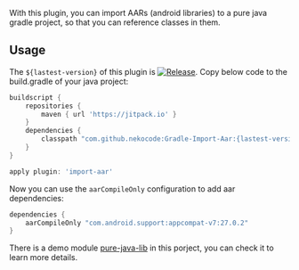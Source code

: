 With this plugin, you can import AARs (android libraries) to a pure java gradle project, so that you can reference classes in them.

## Usage

The `${lastest-version}` of this plugin is [![Release](https://jitpack.io/v/nekocode/Gradle-Import-Aar.svg)](https://jitpack.io/#nekocode/Gradle-Import-Aar). Copy below code to the build.gradle of your java project:

```gradle
buildscript {
    repositories {
        maven { url 'https://jitpack.io' }
    }
    dependencies {
        classpath "com.github.nekocode:Gradle-Import-Aar:{lastest-version}"
    }
}

apply plugin: 'import-aar'
```

Now you can use the `aarCompileOnly` configuration to add aar dependencies:

```gradle
dependencies {
    aarCompileOnly "com.android.support:appcompat-v7:27.0.2"
}
```

There is a demo module [pure-java-lib](pure-java-lib) in this porject, you can check it to learn more details.
